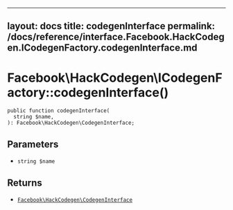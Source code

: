 
***

layout: docs
title: codegenInterface
permalink: /docs/reference/interface.Facebook.HackCodegen.ICodegenFactory.codegenInterface.md
---







# Facebook\\HackCodegen\\ICodegenFactory::codegenInterface()




``` Hack
public function codegenInterface(
  string $name,
): Facebook\HackCodegen\CodegenInterface;
```




## Parameters




- ` string $name `




## Returns




+ [` Facebook\HackCodegen\CodegenInterface `](<class.Facebook.HackCodegen.CodegenInterface.md>)
